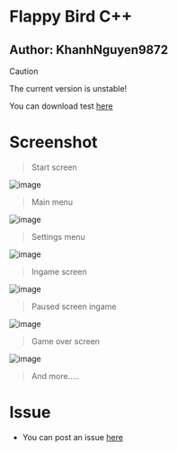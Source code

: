 # Flappy Bird C++
## Author: KhanhNguyen9872

> [!CAUTION]
> The current version is unstable!
>
> You can download test [here](https://codeload.github.com/KhanhNguyen9872/Flappy_Bird_CPP/zip/refs/heads/main)

# Screenshot
> Start screen
> 
![image](https://github.com/KhanhNguyen9872/Flappy_Bird_CPP/assets/88880309/189ce5ec-f7b7-46e5-a4aa-f6980d05f3dc)

> Main menu
> 
![image](https://github.com/KhanhNguyen9872/Flappy_Bird_CPP/assets/88880309/ba5f6f14-f0f4-4995-ac4f-b238af3e52b1)

> Settings menu
>
![image](https://github.com/KhanhNguyen9872/Flappy_Bird_CPP/assets/88880309/86d422fd-04ac-4108-8e89-f5432818197b)

> Ingame screen
>
![image](https://github.com/KhanhNguyen9872/Flappy_Bird_CPP/assets/88880309/07224ab1-e134-445d-b543-f3ad97153f8b)

> Paused screen ingame
>
![image](https://github.com/KhanhNguyen9872/Flappy_Bird_CPP/assets/88880309/cb6c78f9-6313-46a2-bc27-92eee5f47d73)

> Game over screen
>
![image](https://github.com/KhanhNguyen9872/Flappy_Bird_CPP/assets/88880309/0347a997-2523-4d6d-94ec-224ff601e69e)

> And more.....

# Issue
- You can post an issue [here](https://github.com/KhanhNguyen9872/Flappy_Bird_CPP/issues/new)

